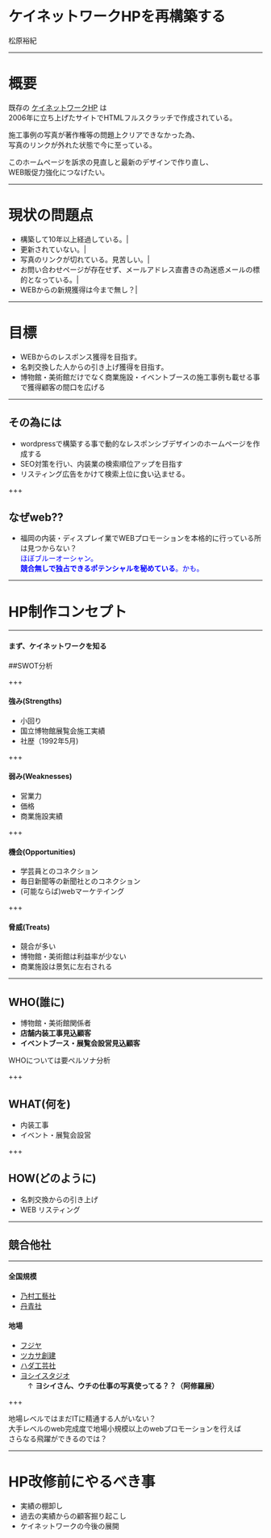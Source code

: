 # ケイネットワークHPを再構築する
松原裕紀

---



# 概要

既存の [ケイネットワークHP](http://www.knet-sd.jp)  は  
2006年に立ち上げたサイトでHTMLフルスクラッチで作成されている。  

施工事例の写真が著作権等の問題上クリアできなかった為、  
写真のリンクが外れた状態で今に至っている。  

このホームページを訴求の見直しと最新のデザインで作り直し、  
WEB販促力強化につなげたい。

---


# 現状の問題点

- 構築して10年以上経過している。|
- 更新されていない。|
- 写真のリンクが切れている。見苦しい。|
- お問い合わせページが存在せず、メールアドレス直書きの為迷惑メールの標的となっている。|
- WEBからの新規獲得は今まで無し？|

---

# 目標

- WEBからのレスポンス獲得を目指す。
- 名刺交換した人からの引き上げ獲得を目指す。
- 博物館・美術館だけでなく商業施設・イベントブースの施工事例も載せる事で獲得顧客の間口を広げる

---

## その為には

- wordpressで構築する事で動的なレスポンシブデザインのホームページを作成する
- SEO対策を行い、内装業の検索順位アップを目指す
- リスティング広告をかけて検索上位に食い込ませる。

+++

## なぜweb??

- 福岡の内装・ディスプレイ業でWEBプロモーションを本格的に行っている所は見つからない？  
<font color="blue">ほぼブルーオーシャン。  
**競合無しで独占できるポテンシャルを秘めている**。かも。</font>

---


# HP制作コンセプト

---

#### まず、ケイネットワークを知る
##SWOT分析

+++

#### 強み(Strengths)
- 小回り
- 国立博物館展覧会施工実績
- 社歴（1992年5月)

+++

#### 弱み(Weaknesses)
- 営業力
- 価格
- 商業施設実績

+++

#### 機会(Opportunities)
- 学芸員とのコネクション
- 毎日新聞 等の新聞社とのコネクション
- (可能ならば)webマーケテイング

+++

#### 脅威(Treats)
- 競合が多い
- 博物館・美術館は利益率が少ない
- 商業施設は景気に左右される


---

## WHO(誰に)
- 博物館・美術館関係者
- **店舗内装工事見込顧客**
- **イベントブース・展覧会設営見込顧客**  

WHOについては要ペルソナ分析

+++

## WHAT(何を)
- 内装工事
- イベント・展覧会設営

+++

## HOW(どのように)
- 名刺交換からの引き上げ
- WEB リスティング


---

## 競合他社

---

#### 全国規模
- [乃村工藝社](https://www.nomurakougei.co.jp/)
- [丹青社](https://www.tanseisha.co.jp)

#### 地場
- [フジヤ](http://www.fujiya-net.co.jp)
- [ツカサ創建](http://www.tsukasa-soken.co.jp)
- [ハダ工芸社](http://hadakogeisha.com/)
- [ヨシイスタジオ](http://www.yoshiistudio.com/)  
　↑ __ヨシイさん、ウチの仕事の写真使ってる？？（阿修羅展）__

+++

地場レベルではまだITに精通する人がいない？  
大手レベルのweb完成度で地場小規模以上のwebプロモーションを行えば  
さらなる飛躍ができるのでは？

---

# HP改修前にやるべき事

- 実績の棚卸し
- 過去の実績からの顧客掘り起こし
- ケイネットワークの今後の展開
